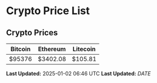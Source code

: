 # Crypto Price List

## Crypto Prices
| Bitcoin | Ethereum | Litecoin |
| ------- | -------- | -------- |
| $95376 | $3402.08 | $105.81 |
**Last Updated:** 2025-01-02 06:46 UTC
**Last Updated:** $DATE$
